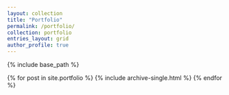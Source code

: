 ```yaml
---
layout: collection
title: "Portfolio"
permalink: /portfolio/
collection: portfolio
entries_layout: grid
author_profile: true
---
```


{% include base_path %}


{% for post in site.portfolio %}
  {% include archive-single.html %}
{% endfor %}

